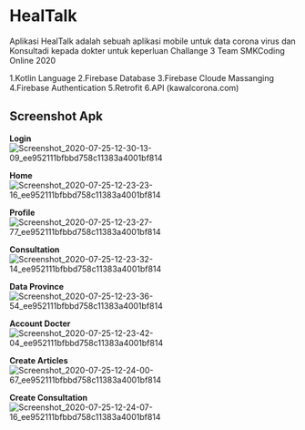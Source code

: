 # HealTalk
  Aplikasi HealTalk adalah sebuah aplikasi mobile untuk data corona virus dan
  Konsultadi kepada dokter untuk keperluan Challange 3 Team SMKCoding Online 2020

  1.Kotlin Language 
  2.Firebase Database
  3.Firebase Cloude Massanging
  4.Firebase Authentication
  5.Retrofit
  6.API (kawalcorona.com)

## Screenshot Apk
  <b>Login</b>
![Screenshot_2020-07-25-12-30-13-09_ee952111bfbbd758c11383a4001bf814](https://user-images.githubusercontent.com/58157142/88449658-c7172d80-ce72-11ea-9a41-c759e397d8b4.png)
  
  <b>Home</b>
![Screenshot_2020-07-25-12-23-23-16_ee952111bfbbd758c11383a4001bf814](https://user-images.githubusercontent.com/58157142/88449713-3260ff80-ce73-11ea-97eb-63a4c4df9463.png)

  <b>Profile</b>
![Screenshot_2020-07-25-12-23-27-77_ee952111bfbbd758c11383a4001bf814](https://user-images.githubusercontent.com/58157142/88449720-56244580-ce73-11ea-9a7e-10449351e5f5.png)

  <b>Consultation</b>
![Screenshot_2020-07-25-12-23-32-14_ee952111bfbbd758c11383a4001bf814](https://user-images.githubusercontent.com/58157142/88449745-8d92f200-ce73-11ea-823a-4a40e08406e8.png)

  <b>Data Province</b>
![Screenshot_2020-07-25-12-23-36-54_ee952111bfbbd758c11383a4001bf814](https://user-images.githubusercontent.com/58157142/88449763-b0250b00-ce73-11ea-906b-c84bcd50d136.png)

  <b>Account Docter</b>
![Screenshot_2020-07-25-12-23-42-04_ee952111bfbbd758c11383a4001bf814](https://user-images.githubusercontent.com/58157142/88449780-dea2e600-ce73-11ea-9aef-96a5eb55b942.png)

  <b>Create Articles</b>
![Screenshot_2020-07-25-12-24-00-67_ee952111bfbbd758c11383a4001bf814](https://user-images.githubusercontent.com/58157142/88449811-3e00f600-ce74-11ea-917f-7c4199b0d7cb.png)

  <b>Create Consultation</b>
![Screenshot_2020-07-25-12-24-07-16_ee952111bfbbd758c11383a4001bf814](https://user-images.githubusercontent.com/58157142/88449829-64bf2c80-ce74-11ea-86a1-b8449aa61b9f.png)

